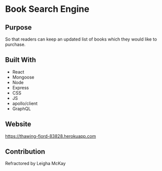 # Book Search Engine

## Purpose
So that readers can keep an updated list of books which they would like to purchase.

## Built With
* React
* Mongoose
* Node
* Express
* CSS
* JS
* apollo/client
* GraphQL

## Website
https://thawing-fjord-83828.herokuapp.com

## Contribution
Refractored by Leigha McKay